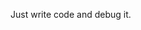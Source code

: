Just write code and debug it.

<!---
hiroyone/hiroyone is a ✨ special ✨ repository because its `README.md` (this file) appears on your GitHub profile.
You can click the Preview link to take a look at your changes.
--->
